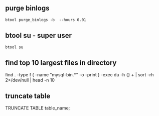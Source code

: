 
## purge binlogs
```markdown
btool purge_binlogs -b  --hours 0.01
```

## btool su - super user
```markdown
btool su
```

## find top 10 largest files in directory
find . -type f \( -name "mysql-bin.*" -o -print \) -exec du -h {} + | sort -rh 2>/dev/null | head -n 10

## truncate table
TRUNCATE TABLE table_name;